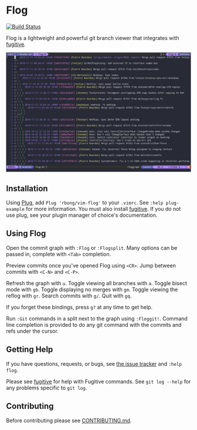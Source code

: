 # Flog

[![Build Status](https://travis-ci.org/rbong/vim-flog.svg?branch=master)](https://travis-ci.org/rbong/vim-flog)

Flog is a lightweight and powerful git branch viewer that integrates with
[fugitive](https://github.com/tpope/vim-fugitive).

![flog in action](img/screen-graph.png)

## Installation

Using [Plug](https://github.com/junegunn/vim-plug), add `Plug 'rbong/vim-flog'` to your `.vimrc`.
See `:help plug-example` for more information.
You must also install [fugitive](https://github.com/tpope/vim-fugitive).
If you do not use plug, see your plugin manager of choice's documentation.

## Using Flog

Open the commit graph with `:Flog` or `:Flogsplit`.
Many options can be passed in, complete with `<Tab>` completion.

Preview commits once you've opened Flog using `<CR>`.
Jump between commits with `<C-N>` and `<C-P>`.

Refresh the graph with `u`.
Toggle viewing all branches with `a`.
Toggle bisect mode with `gb`.
Toggle displaying no merges with `gm`.
Toggle viewing the reflog with `gr`.
Search commits with `g/`.
Quit with `gq`.

If you forget these bindings, press `g?` at any time to get help.

Run `:Git` commands in a split next to the graph using `:Floggit!`.
Command line completion is provided to do any git command with the commits and refs under the cursor.

## Getting Help

If you have questions, requests, or bugs, see
[the issue tracker](https://github.com/rbong/vim-flog/issues) and `:help flog`.

Please see [fugitive](https://github.com/tpope/vim-fugitive) for help with Fugitive commands.
See `git log --help` for any problems specific to `git log`.

## Contributing

Before contributing please see [CONTRIBUTING.md](CONTRIBUTING.md).
